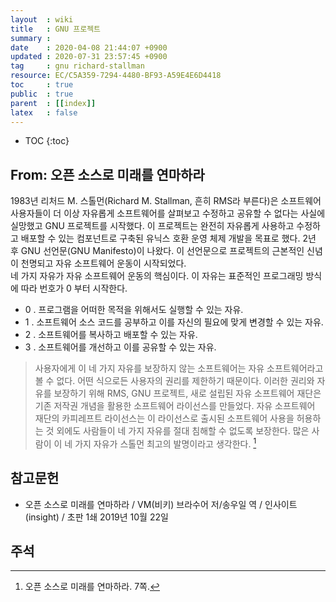 ```yaml
---
layout  : wiki
title   : GNU 프로젝트
summary : 
date    : 2020-04-08 21:44:07 +0900
updated : 2020-07-31 23:57:45 +0900
tag     : gnu richard-stallman
resource: EC/C5A359-7294-4480-BF93-A59E4E6D4418
toc     : true
public  : true
parent  : [[index]]
latex   : false
---
```

* TOC
{:toc}

## From: 오픈 소스로 미래를 연마하라

>
1983년 리처드 M. 스톨먼(Richard M. Stallman, 흔히 RMS라 부른다)은 소프트웨어 사용자들이 더 이상 자유롭게 소프트웨어를 살펴보고 수정하고 공유할 수 없다는 사실에 실망했고 GNU 프로젝트를 시작했다.
이 프로젝트는 완전히 자유롭게 사용하고 수정하고 배포할 수 있는 컴포넌트로 구축된 유닉스 호환 운영 체제 개발을 목표로 했다.
2년 후 GNU 선언문(GNU Manifesto)이 나왔다. 이 선언문으로 프로젝트의 근본적인 신념이 천명되고 자유 소프트웨어 운동이 시작되었다.  
네 가지 자유가 자유 소프트웨어 운동의 핵심이다.
이 자유는 표준적인 프로그래밍 방식에 따라 번호가 0 부터 시작한다.
- 0 . 프로그램을 어떠한 목적을 위해서도 실행할 수 있는 자유.
- 1 . 소프트웨어 소스 코드를 공부하고 이를 자신의 필요에 맞게 변경할 수 있는 자유.
- 2 . 소프트웨어를 복사하고 배포할 수 있는 자유.
- 3 . 소프트웨어를 개선하고 이를 공유할 수 있는 자유.

> 사용자에게 이 네 가지 자유를 보장하지 않는 소프트웨어는 자유 소프트웨어라고 볼 수 없다.
어떤 식으로든 사용자의 권리를 제한하기 때문이다.
이러한 권리와 자유를 보장하기 위해 RMS, GNU 프로젝트, 새로 설립된 자유 소프트웨어 재단은 기존 저작권 개념을 활용한 소프트웨어 라이선스를 만들었다.
자유 소프트웨어 재단의 카피레프트 라이선스는 이 라이선스로 출시된 소프트웨어 사용을 허용하는 것 외에도 사람들이 네 가지 자유를 절대 침해할 수 없도록 보장한다.
많은 사람이 이 네 가지 자유가 스톨먼 최고의 발명이라고 생각한다.
[^vm-8]


## 참고문헌

- 오픈 소스로 미래를 연마하라 / VM(비키) 브라수어 저/송우일 역 / 인사이트(insight) / 초판 1쇄 2019년 10월 22일

## 주석

[^vm-8]: 오픈 소스로 미래를 연마하라. 7쪽.

